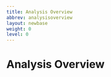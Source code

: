 ```yaml
---
title: Analysis Overview
abbrev: analysisoverview
layout: newbase
weight: 0
level: 0
---
```

# Analysis Overview

